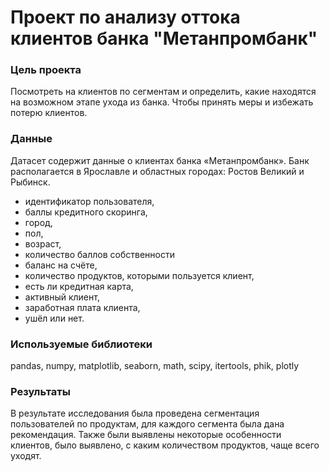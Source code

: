 # Проект по анализу оттока клиентов банка "Метанпромбанк"

### Цель проекта
Посмотреть на клиентов по сегментам и определить, какие находятся на возможном этапе ухода из банка. Чтобы принять меры и избежать потерю клиентов.


### Данные 
Датасет содержит данные о клиентах банка «Метанпромбанк». Банк располагается в Ярославле и областных городах: Ростов Великий и Рыбинск.

- идентификатор пользователя,
- баллы кредитного скоринга,
- город,
- пол,
- возраст,
- количество баллов собственности
- баланс на счёте,
- количество продуктов, которыми пользуется клиент,
- есть ли кредитная карта,
- активный клиент,
- заработная плата клиента,
- ушёл или нет.

### Используемые библиотеки
pandas, numpy, matplotlib, seaborn, math, scipy, itertools, phik, plotly

### Результаты 
В результате исследования была проведена сегментация пользователей по продуктам, для каждого сегмента была дана рекомендация. Также были выявлены некоторые особенности клиентов, было выявлено, с каким количеством продуктов, чаще всего уходят. 


